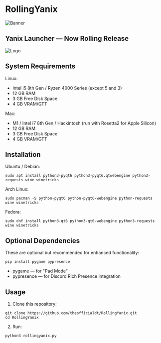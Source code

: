 RollingYanix
============

![Banner](https://github.com/user-attachments/assets/b5b9796e-3048-4dd3-b1ab-fed3d646ee87)

Yanix Launcher — Now Rolling Release
-----------------------------------

![Logo](https://github.com/user-attachments/assets/fad3502c-8f35-4976-93db-895ccd134971)

System Requirements
-------------------

Linux:
- Intel i5 8th Gen / Ryzen 4000 Series (except 5 and 3)
- 12 GB RAM
- 3 GB Free Disk Space
- 4 GB VRAM/GTT

Mac:
- M1 / Intel i7 8th Gen / Hackintosh (run with Rosetta2 for Apple Silicon)
- 12 GB RAM
- 3 GB Free Disk Space
- 4 GB VRAM/GTT

Installation
------------

Ubuntu / Debian:
```
sudo apt install python3-pyqt6 python3-pyqt6.qtwebengine python3-requests wine winetricks
```
Arch Linux:
```
sudo pacman -S python-pyqt6 python-pyqt6-webengine python-requests wine winetricks
```
Fedora:
```
sudo dnf install python3-qt6 python3-qt6-webengine python3-requests wine winetricks
```
Optional Dependencies
---------------------

These are optional but recommended for enhanced functionality:
```
pip install pygame pypresence
```
- pygame — for "Pad Mode"
- pypresence — for Discord Rich Presence integration

Usage
-----

1. Clone this repository:
```
git clone https://github.com/theofficialdt/RollingYanix.git
cd RollingYanix
```
2. Run:
```
python3 rollingyanix.py

``` 


